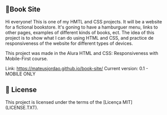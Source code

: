 ## 📙**Book Site**

Hi everyone! 
This is one of my HMTL and CSS projects. It will be a website for a fictional bookstore.
It's goning to have a hamburguer menu, links to other pages, examples of different kinds of books, ect.
The idea of this project is to show what I can do using HTML and CSS, and practice de responsiveness of the website for different types of devices.

This project was made in the Alura HTML and CSS: Responsiveness with Mobile-First course.

Link: https://mateusjordao.github.io/book-site/
Current version: 0.1 - MOBILE ONLY

## 📜 **License**
This project is licensed under the terms of the [Licença MIT] (LICENSE.TXT).
